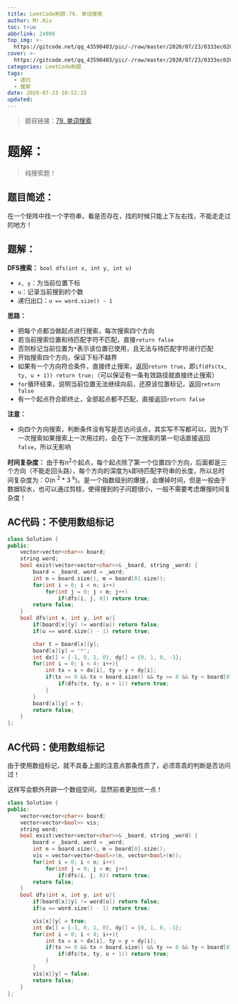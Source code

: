 ```yaml
---
title: LeetCode刷题-79. 单词搜索
author: Mr.Niu
toc: true
abbrlink: 24999
top_img: >-
  https://gitcode.net/qq_43590403/pic/-/raw/master/2020/07/23/0333ec0280a1d881254d0c877b62b071.png
cover: >-
  https://gitcode.net/qq_43590403/pic/-/raw/master/2020/07/23/0333ec0280a1d881254d0c877b62b071.png
categories: LeetCode刷题
tags:
  - 递归
  - 搜索
date: 2020-07-23 10:52:15
updated:
---
```


















> 题目链接：[79. 单词搜索]( https://leetcode-cn.com/problems/word-search/)



# 题解：



> 纯搜索题！



## 题目简述：



在一个矩阵中找一个字符串，看是否存在，找的时候只能上下左右找，不能走走过的地方！

## 题解：

**DFS搜索：** `bool dfs(int x, int y, int u)`

- `x, y`：为当前位置下标
- `u`：记录当前搜到的个数
- 递归出口：`u == word.size() - 1`

**思路：**

- 把每个点都当做起点进行搜索，每次搜索四个方向
- 若当前搜索位置和待匹配字符不匹配，直接`return false`
- 否则标记当前位置为`*`表示该位置已使用，且无法与待匹配字符进行匹配
- 开始搜索四个方向，保证下标不越界
- 如果有一个方向符合条件，直接终止搜索，返回`return true`，即`if(dfs(tx, ty, u + 1)) return true;`（可以保证有一条有效路径就直接终止搜索）
- `for`循环结束，说明当前位置无法继续向前，还原该位置标记，返回`return false`
- 有一个起点符合即终止，全部起点都不匹配，直接返回`return false`



**注意：**

- 向四个方向搜索，判断条件没有写是否访问该点，其实写不写都可以，因为下一次搜索如果搜索上一次用过的，会在下一次搜索的第一句话直接返回`false`，所以无影响

**时间复杂度：** 由于有n<sup>2</sup>个起点，每个起点除了第一个位置四个方向，后面都是三个方向（不能走回头路），每个方向的深度为`k`即待匹配字符串的长度，所以总时间复杂度为：O(n <sup>2</sup> * 3 <sup>k</sup>)。是一个指数级别的爆搜，会爆掉时间，但是一般由于数据较水，也可以通过剪枝，使得搜到的子问题很小，一般不需要考虑爆搜时间复杂度！

## AC代码：不使用数组标记



```c++
class Solution {
public:
    vector<vector<char>> board;
    string word;
    bool exist(vector<vector<char>>& _board, string _word) {
        board = _board, word = _word;
        int n = board.size(), m = board[0].size();
        for(int i = 0; i < n; i++)
            for(int j = 0; j < m; j++)
                if(dfs(i, j, 0)) return true;
        return false;
    }
    bool dfs(int x, int y, int u){
        if(board[x][y] != word[u]) return false;
        if(u == word.size() - 1) return true;

        char t = board[x][y];
        board[x][y] = '*';
        int dx[] = {-1, 0, 1, 0}, dy[] = {0, 1, 0, -1};
        for(int i = 0; i < 4; i++){
            int tx = x + dx[i], ty = y + dy[i];
            if(tx >= 0 && tx < board.size() && ty >= 0 && ty < board[0].size()){
                if(dfs(tx, ty, u + 1)) return true;
            }
        }
        board[x][y] = t;
        return false;
    }
};
```



## AC代码：使用数组标记

由于使用数组标记，就不具备上面的注意点那条性质了，必须乖乖的判断是否访问过！

这样写会额外开辟一个数组空间，显然前者更加优一点！



```c++
class Solution {
public:
    vector<vector<char>> board;
    vector<vector<bool>> vis;
    string word;
    bool exist(vector<vector<char>>& _board, string _word) {
        board = _board, word = _word;
        int n = board.size(), m = board[0].size();
        vis = vector<vector<bool>>(n, vector<bool>(m));
        for(int i = 0; i < n; i++)
            for(int j = 0; j < m; j++)
                if(dfs(i, j, 0)) return true;
        return false;
    }
    bool dfs(int x, int y, int u){
        if(board[x][y] != word[u]) return false;
        if(u == word.size() - 1) return true;

        vis[x][y] = true;
        int dx[] = {-1, 0, 1, 0}, dy[] = {0, 1, 0, -1};
        for(int i = 0; i < 4; i++){
            int tx = x + dx[i], ty = y + dy[i];
            if(tx >= 0 && tx < board.size() && ty >= 0 && ty < board[0].size() && !vis[tx][ty]){
                if(dfs(tx, ty, u + 1)) return true;
            }
        }
        vis[x][y] = false; 
        return false;
    }
};
```

